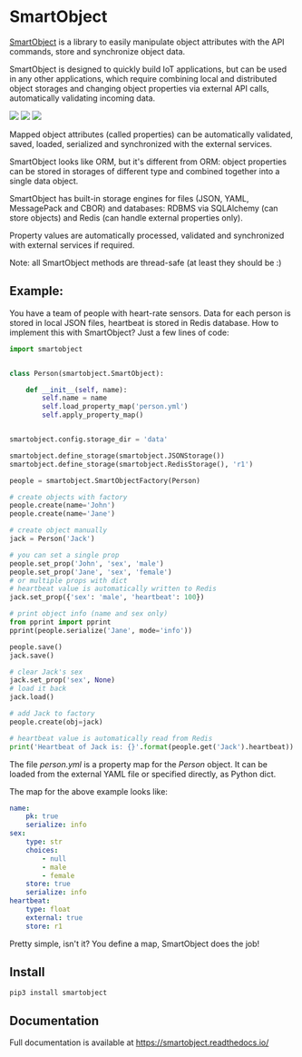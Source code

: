 # SmartObject

[SmartObject](https://github.com/alttch/smartobject) is a library to easily
manipulate object attributes with the API commands, store and synchronize
object data.

SmartObject is designed to quickly build IoT applications, but can be used in
any other applications, which require combining local and distributed object
storages and changing object properties via external API calls, automatically
validating incoming data.

<img src="https://img.shields.io/pypi/v/smartobject.svg" /> <img src="https://img.shields.io/badge/license-MIT-green" /> <img src="https://img.shields.io/badge/python-3.6%20%7C%203.7%20%7C%203.8-blue.svg" />

Mapped object attributes (called properties) can be automatically validated,
saved, loaded, serialized and synchronized with the external services.

SmartObject looks like ORM, but it's different from ORM: object properties can
be stored in storages of different type and combined together into a single
data object.

SmartObject has built-in storage engines for files (JSON, YAML, MessagePack and
CBOR) and databases: RDBMS via SQLAlchemy (can store objects) and Redis (can
handle external properties only).

Property values are automatically processed, validated and synchronized with
external services if required.

Note: all SmartObject methods are thread-safe (at least they should be :)

## Example:

You have a team of people with heart-rate sensors. Data for each person is
stored in local JSON files, heartbeat is stored in Redis database. How to
implement this with SmartObject? Just a few lines of code:

```python
import smartobject


class Person(smartobject.SmartObject):

    def __init__(self, name):
        self.name = name
        self.load_property_map('person.yml')
        self.apply_property_map()


smartobject.config.storage_dir = 'data'

smartobject.define_storage(smartobject.JSONStorage())
smartobject.define_storage(smartobject.RedisStorage(), 'r1')

people = smartobject.SmartObjectFactory(Person)

# create objects with factory
people.create(name='John')
people.create(name='Jane')

# create object manually
jack = Person('Jack')

# you can set a single prop
people.set_prop('John', 'sex', 'male')
people.set_prop('Jane', 'sex', 'female')
# or multiple props with dict
# heartbeat value is automatically written to Redis
jack.set_prop({'sex': 'male', 'heartbeat': 100})

# print object info (name and sex only)
from pprint import pprint
pprint(people.serialize('Jane', mode='info'))

people.save()
jack.save()

# clear Jack's sex
jack.set_prop('sex', None)
# load it back
jack.load()

# add Jack to factory
people.create(obj=jack)

# heartbeat value is automatically read from Redis
print('Heartbeat of Jack is: {}'.format(people.get('Jack').heartbeat))

```

The file *person.yml* is a property map for the *Person* object. It can be
loaded from the external YAML file or specified directly, as Python dict.

The map for the above example looks like:

```yaml
name:
    pk: true
    serialize: info
sex:
    type: str
    choices:
        - null
        - male
        - female
    store: true
    serialize: info
heartbeat:
    type: float
    external: true
    store: r1

```

Pretty simple, isn't it? You define a map, SmartObject does the job!

## Install

```shell
pip3 install smartobject
```

## Documentation

Full documentation is available at https://smartobject.readthedocs.io/
